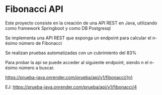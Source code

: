 # Fibonacci API

Este proyecto consiste en la creación de una API REST en Java, utilizando como framework Springboot y como DB Postgresql

Se implementa una API REST que exponga un endpoint para calcular el n-ésimo número de Fibonacci

Se realizan pruebas automatizadas con un cubrimiento del 83%

Para probar la api se puede acceder al siguiente endpoint, siendo n el n-ésimo número a buscar.

https://prueba-java.onrender.com/prueba/api/v1/fibonacci/{n}

EJ: https://prueba-java.onrender.com/prueba/api/v1/fibonacci/4